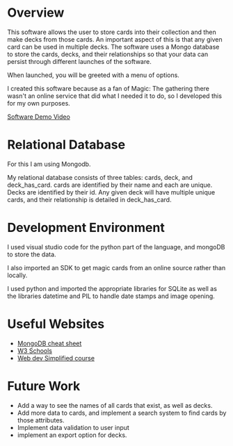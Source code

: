 # Overview


This software allows the user to store cards into their collection and then make decks from those cards. An important aspect of this is that any given card can be used in multiple decks. The software uses a Mongo database to store the cards, decks, and their relationships so that your data can persist through different launches of the software. 

When launched, you will be greeted with a menu of options. 


I created this software because as a fan of Magic: The gathering there wasn't an online service that did what I needed it to do, so I developed this for my own purposes.


[Software Demo Video](https://youtu.be/A8yzCIxO_VQ)

# Relational Database

For this I am using Mongodb.

My relational database consists of three tables: cards, deck, and deck_has_card. cards are identified by their name and each are unique. Decks are identified by their id. Any given deck will have multiple unique cards, and their relationship is detailed in deck_has_card.

# Development Environment

I used visual studio code for the python part of the language, and mongoDB to store the data.

I also imported an SDK to get magic cards from an online source rather than locally.

I used python and imported the appropriate libraries for SQLite as well as the libraries datetime and PIL to handle date stamps and image opening.

# Useful Websites


- [MongoDB cheat sheet](https://webdevsimplified.com/mongodb-cheat-sheet.html)
- [W3 Schools](https://www.w3schools.com/python/python_mongodb_getstarted.asp)
- [Web dev Simplified course](https://www.youtube.com/watch?v=ofme2o29ngU)

# Future Work

- Add a way to see the names of all cards that exist, as well as decks.
- Add more data to cards, and implement a search system to find cards by those attributes.
- Implement data validation to user input
- implement an export option for decks.